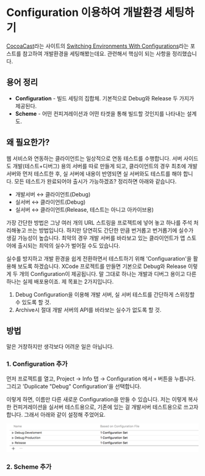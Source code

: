 # Configuration 이용하여 개발환경 세팅하기

[CocoaCast](https://cocoacasts.com/)라는 사이트의 [Switching Environments With Configurations](https://cocoacasts.com/switching-environments-with-configurations/)라는 포스트를 참고하여 개발환경을 세팅해봤는데요. 관련해서 핵심이 되는 사항을 정리했습니다.


## 용어 정리
- **Configuration** - 빌드 세팅의 집합체. 기본적으로 Debug와 Release 두 가지가 제공된다.
- **Scheme** - 어떤 컨피겨레이션과 어떤 타겟을 통해 빌드할 것인지를 나타내는 설계도.

## 왜 필요한가?
웹 서비스와 연동하는 클라이언트는 일상적으로 연동 테스트를 수행합니다. 서버 사이드도 개발(테스트+디버그) 용의 서버를 따로 만들게 되고, 클라이언트의 경우 최초에 개발 서버와 먼저 테스트한 후, 실 서버에 내용이 반영되면 실 서버와도 테스트를 해야 합니다. 모든 테스트가 완료되어야 출시가 가능하겠죠? 정리하면 아래와 같습니다.

   - 개발서버 ↔︎ 클라이언트(Debug)
   - 실서버 ↔︎ 클라이언트(Debug)
   - 실서버 ↔︎ 클라이언트(Release, 테스트는 아니고 아카이브용)

가장 간단한 방법은 그냥 여러 개의 URL 스트링을 프로젝트에 넣어 놓고 하나를 주석 처리해놓고 쓰는 방법입니다. 하지만 당연히도 간단한 만큼 번거롭고 번거롭기에 실수가 생길 가능성이 높습니다. 최악의 경우 개발 서버를 바라보고 있는 클라이언트가 앱 스토어에 출시되는 최악의 실수가 벌어질 수도 있습니다.

실수를 방지하고 개발 환경을 쉽게 전환하면서 테스트하기 위해 'Configuaration'을 활용해 보도록 하겠습니다. XCode 프로젝트를 만들면 기본으로 Debug와 Release 이렇게 두 개의 Configuration이 제공됩니다. 말 그대로 하나는 개발과 디버그 용이고 다른 하나는 실제 배포용이죠. 제 목표는 2가지입니다.

1. Debug Configuration을 이용해 개발 서버, 실 서버 테스트를 간단하게 스위칭할 수 있도록 할 것.
2. Archive시 절대 개발 서버의 API를 바라보는 실수가 없도록 할 것.

## 방법
말은 거창하지만 생각보다 어려운 일은 아닙니다.

### 1. Configuration 추가
먼저 프로젝트를 열고, Project → Info 탭 → Configuration 에서 `+` 버튼을 누릅니다. 그리고 'Duplicate "Debug" Configuration'을 선택합니다.

이렇게 하면, 이름만 다른 새로운 Configuration을 만들 수 있습니다. 저는 이렇게 복사한 컨피겨레이션을 실서버 테스트용으로, 기존에 있는 걸 개발서버 테스트용으로 쓰고자 합니다. 그래서 아래와 같이 설정해 주었어요.

![](images/Configuration-1.png)

### 2. Scheme 추가
